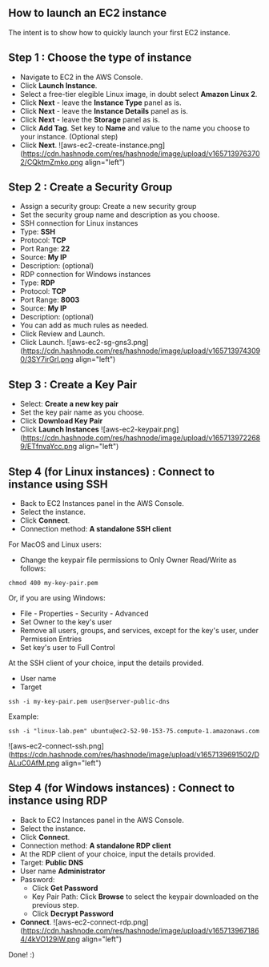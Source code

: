## How to launch an EC2 instance

The intent is to show how to quickly launch your first EC2 instance.

## Step 1 : Choose the type of instance
- Navigate to EC2 in the AWS Console.
- Click **Launch Instance**.
- Select a free-tier elegible Linux image, in doubt select **Amazon Linux 2**.
- Click **Next** - leave the **Instance Type** panel as is.
- Click **Next** - leave the **Instance Details** panel as is.
- Click **Next** - leave the **Storage** panel as is.
- Click **Add Tag**. Set key to **Name** and value to the name you choose to your instance. (Optional step)
- Click **Next**.
![aws-ec2-create-instance.png](https://cdn.hashnode.com/res/hashnode/image/upload/v1657139763702/CQktmZmko.png align="left")

## Step 2 : Create a Security Group
- Assign a security group: Create a new security group
- Set the security group name and description as you choose.
- SSH connection for Linux instances
 - Type: **SSH**
 - Protocol: **TCP**
 - Port Range: **22**
 - Source: **My IP**
 - Description: (optional)
- RDP connection for Windows instances
 - Type: **RDP**
 - Protocol: **TCP**
 - Port Range: **8003**
 - Source: **My IP**
 - Description: (optional)
- You can add as much rules as needed.
- Click Review and Launch.
- Click Launch.
![aws-ec2-sg-gns3.png](https://cdn.hashnode.com/res/hashnode/image/upload/v1657139743090/3SY7irGrl.png align="left")

## Step 3 : Create a Key Pair
- Select: **Create a new key pair**
- Set the key pair name as you choose.
- Click **Download Key Pair**
- Click **Launch Instances**
![aws-ec2-keypair.png](https://cdn.hashnode.com/res/hashnode/image/upload/v1657139722689/ETfnvaYcc.png align="left")

## Step 4 (for Linux instances) : Connect to instance using SSH
- Back to EC2 Instances panel in the AWS Console.
- Select the instance.
- Click **Connect**.
- Connection method: **A standalone SSH client**

For MacOS and Linux users:
- Change the keypair file permissions to Only Owner Read/Write as follows:
```
chmod 400 my-key-pair.pem
```

Or, if you are using Windows:
- File - Properties - Security - Advanced
- Set Owner to the key's user
- Remove all users, groups, and services, except for the key's user, under Permission Entries
- Set key's user to Full Control

At the SSH client of your choice, input the details provided.
- User name
- Target
```
ssh -i my-key-pair.pem user@server-public-dns
```
Example:
```
ssh -i "linux-lab.pem" ubuntu@ec2-52-90-153-75.compute-1.amazonaws.com
```
![aws-ec2-connect-ssh.png](https://cdn.hashnode.com/res/hashnode/image/upload/v1657139691502/DALuC0AfM.png align="left")

## Step 4 (for Windows instances) : Connect to instance using RDP
- Back to EC2 Instances panel in the AWS Console.
- Select the instance.
- Click **Connect**.
- Connection method: **A standalone RDP client**
- At the RDP client of your choice, input the details provided.
- Target: **Public DNS**
- User name **Administrator**
- Password:
  - Click **Get Password**
  - Key Pair Path: Click **Browse** to select the keypair downloaded on the previous step.
  - Click **Decrypt Password**
- **Connect**.
![aws-ec2-connect-rdp.png](https://cdn.hashnode.com/res/hashnode/image/upload/v1657139671864/4kVO129iW.png align="left")

Done! :)